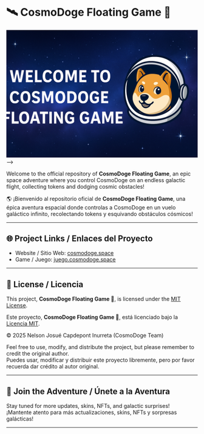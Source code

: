 # 🛰️ CosmoDoge Floating Game 🚀


![Welcome to CosmoDoge Floating Game](banner-cosmodoge.png)
-->

Welcome to the official repository of **CosmoDoge Floating Game**, an epic space adventure where you control CosmoDoge on an endless galactic flight, collecting tokens and dodging cosmic obstacles!

🌎 ¡Bienvenido al repositorio oficial de **CosmoDoge Floating Game**, una épica aventura espacial donde controlas a CosmoDoge en un vuelo galáctico infinito, recolectando tokens y esquivando obstáculos cósmicos!

---

## 🌐 Project Links / Enlaces del Proyecto

- Website / Sitio Web: [cosmodoge.space](https://cosmodoge.space)
- Game / Juego: [juego.cosmodoge.space](https://juego.cosmodoge.space)

---

## 📜 License / Licencia

This project, **CosmoDoge Floating Game 🚀**, is licensed under the [MIT License](LICENSE).

Este proyecto, **CosmoDoge Floating Game 🚀**, está licenciado bajo la [Licencia MIT](LICENSE).

© 2025 Nelson Josué Capdepont Inurreta (CosmoDoge Team)

Feel free to use, modify, and distribute the project, but please remember to credit the original author.  
Puedes usar, modificar y distribuir este proyecto libremente, pero por favor recuerda dar crédito al autor original.

---

## 🚀 Join the Adventure / Únete a la Aventura

Stay tuned for more updates, skins, NFTs, and galactic surprises!  
¡Mantente atento para más actualizaciones, skins, NFTs y sorpresas galácticas!

---

